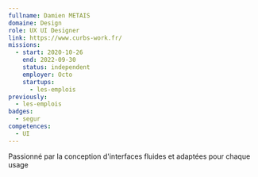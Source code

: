 ```yaml
---
fullname: Damien METAIS
domaine: Design
role: UX UI Designer
link: https://www.curbs-work.fr/
missions:
  - start: 2020-10-26
    end: 2022-09-30
    status: independent
    employer: Octo
    startups:
      - les-emplois
previously:
  - les-emplois
badges:
  - segur
competences:
  - UI
---
```

Passionné par la conception d'interfaces fluides et adaptées pour chaque usage